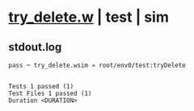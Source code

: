 # [try_delete.w](../../../../../../examples/tests/sdk_tests/bucket/try_delete.w) | test | sim

## stdout.log
```log
pass ─ try_delete.wsim » root/env0/test:tryDelete
 
 
Tests 1 passed (1)
Test Files 1 passed (1)
Duration <DURATION>
```

